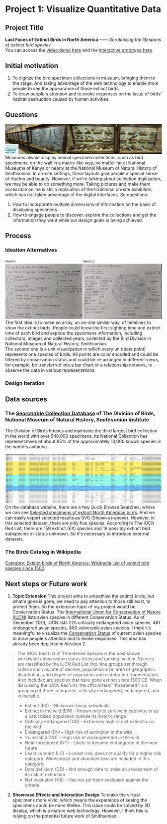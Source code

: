 # Project 1: Visualize Quantitative Data
## Project Title
**Last Faces of Extinct Birds in North America**
*—— Scrutinizing the lifespans of extinct bird species*  
You can access the [video demo here](https://drive.google.com/file/d/10he8j2Y-nkIiiT9rWQodgpLHfQhFkddu/view?usp=sharing) and the [interactive prototype here](https://www.figma.com/proto/Ew2tDcc3rdeNUJPzOaTEnr/Major-Studio-1-Project-1?node-id=1%3A2&viewport=798%2C473%2C0.10880535840988159&scaling=scale-down-width).

## Initial motivation
1. To digitize the bird specimen collections in museum, bringing them to the stage. And taking advantage of the web technology to enable more people to see the appearance of those extinct birds.
2. To draw people's attention and to evoke responses on the issue of birds’ habitat destruction caused by human activities.

## Questions
![Image of museum_display](./museum_display.jpg)
Museums always display animal specimen collections, such as bird specimens, on the wall in a matrix-like way, no matter far at National Museums of Kenya or nearly at the National Museum of Natural History of Smithsonian. In on-site settings, those layouts give people a special sense of rhythm and beauty. However, if we're talking about collection digitization, we may be able to do something more. Taking pictures and make them accessible online is still a replication of the traditional on-site exhibition, which has not taken advantage of the digital interfaces.
So questions:
1. How to incorporate multiple dimensions of Information on the basis of displaying specimens.
2. How to engage people to discover, explore the collections and get the information they want while our design goals is being achieved.

## Process
### Ideation Alternatives
![Image of Ideation](./sketches.jpg)
The first idea is to make an array, an on-site similar way, of timelines to show the extinct birds. People could know the first sighting time and extinct time of each bird and explore the specimens information, including collectors, images and collected years, collected by the Bird Division in National Museum of Natural History, Smithsonian.  
The second one is a unit visualization in which every unit(data point) represents one species of birds. All points are color encoded and could be filtered by conservation status and could be re-arranged in different views, for example, be transferred into a bar chart or a relationship network, to observe the data in various representations.

### Design Iteration

## Data sources
### The [Searchable Collection Database](https://collections.nmnh.si.edu/search/birds/) of The Division of Birds, National Museum of Natural History, Smithsonian Institute
The Division of Birds houses and maintains the third largest bird collection in the world with over 640,000 specimens. Its National Collection has representatives of about 85% of the approximately 10,000 known species in the world's avifauna.

![Image of dataset](./dataset.png)
On the database website, there are a few Quick Browse Searches, where we can see [Selected specimens of extinct North American birds](https://collections.nmnh.si.edu/search/birds/?v=l1). And we can easily export selected results as SVG (Shown as above). However, in this selected dataset, there are only five species. According to The IUCN Red List, there are 159 extinct (EX) species and 19 possibly extinct bird subspecies or status unknown. So it's necessary to introduce external datasets.

### The Birds Catalog in Wikipedia
[Category: Extinct birds of North America, Wikipedia](Category:Extinct_birds_of_North_America)
[List of extinct bird species since 1500](https://en.wikipedia.org/wiki/List_of_extinct_bird_species_since_1500#cite_ref-4)

## Next steps or Future work
1. **Topic Extension** This project aims to empathize the extinct birds, but what's gone is gone, we need to pay attention to those still exist, to protect them. So the extension topic of my project would be Conservation Status. The [International Union for Conservation of Nature (IUCN)](https://en.wikipedia.org/wiki/International_Union_for_Conservation_of_Nature) lists avian species in different Conservation Status. As of December 2019, IUCN lists 225 critically endangered avian species, 461 endangered avian species, 800 vulnerable avian species. I think it's meaningful to visualize the [Conservation Status](https://en.wikipedia.org/wiki/Conservation_status) of current avian species to draw people's attention and to evoke responses. This idea has already been depicted in Ideation 2.  

> The IUCN Red List of Threatened Species is the best known worldwide conservation status listing and ranking system. Species are classified by the IUCN Red List into nine groups set through criteria such as rate of decline, population size, area of geographic distribution, and degree of population and distribution fragmentation. Also included are species that have gone extinct since 1500 CE. When discussing the IUCN Red List, the official term "threatened" is a grouping of three categories: critically endangered, endangered, and vulnerable.
> * Extinct (EX) – No known living individuals
> * Extinct in the wild (EW) – Known only to survive in captivity, or as a naturalized population outside its historic range
> * Critically endangered (CR) – Extremely high risk of extinction in the wild
> * Endangered (EN) – High risk of extinction in the wild
> * Vulnerable (VU) – High risk of endangerment in the wild
> * Near threatened (NT) – Likely to become endangered in the near future
> * Least concern (LC) – Lowest risk; does not qualify for a higher risk category. Widespread and abundant taxa are included in this category.
> * Data deficient (DD) – Not enough data to make an assessment of its risk of extinction
> * Not evaluated (NE) – Has not yet been evaluated against the criteria.

2. **Showcase Effects and Interaction Design** To make the virtual specimens more vivid, which means the experience of seeing the specimens could be more lifelike. This issue could be solved by 3D display, which is a mature web technology. However, I think this is relying on the potential future work of Smithsonian.
